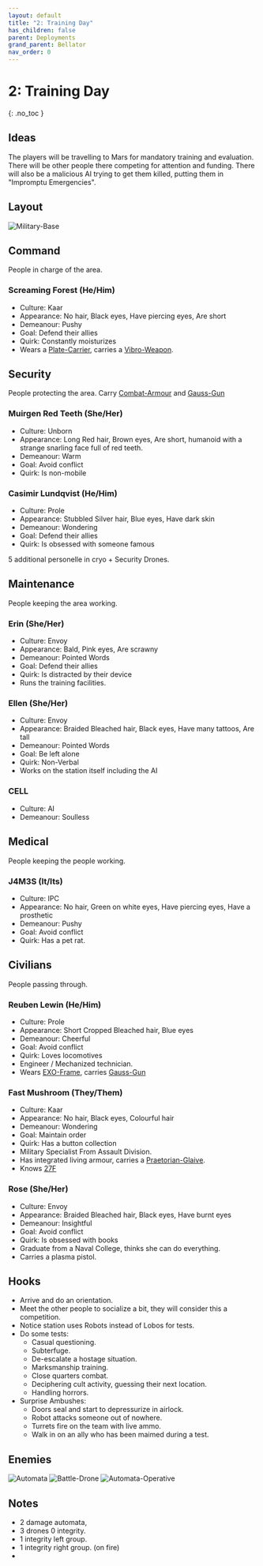 ```yaml
---
layout: default
title: "2: Training Day"
has_children: false
parent: Deployments
grand_parent: Bellator
nav_order: 0
---
```

# 2: Training Day
{: .no_toc }

## Ideas
The players will be travelling to Mars for mandatory training and evaluation. There will be other people there competing for attention and funding. There will also be a malicious AI trying to get them killed, putting them in "Impromptu Emergencies".

## Layout
![Military-Base](Game/Blocks/Military-Base)

## Command
People in charge of the area.

### Screaming Forest (He/Him)
* Culture: Kaar
* Appearance: No hair, Black eyes, Have piercing eyes, Are short 
* Demeanour: Pushy
* Goal: Defend their allies
* Quirk: Constantly moisturizes
* Wears a [Plate-Carrier](Game/Blocks/Plate-Carrier), carries a [Vibro-Weapon](Game/Blocks/Vibro-Weapon).
## Security
People protecting the area.
Carry [Combat-Armour](Game/Blocks/Combat-Armour) and [Gauss-Gun](Game/Blocks/Gauss-Gun)
### Muirgen Red Teeth (She/Her)
* Culture: Unborn
* Appearance: Long Red hair, Brown eyes, Are short, humanoid with a strange snarling face full of red teeth.
* Demeanour: Warm
* Goal: Avoid conflict
* Quirk: Is non-mobile

### Casimir Lundqvist (He/Him)
* Culture: Prole
* Appearance: Stubbled Silver hair, Blue eyes, Have dark skin 
* Demeanour: Wondering
* Goal: Defend their allies
* Quirk: Is obsessed with someone famous

5 additional personelle in cryo + Security Drones.
## Maintenance
People keeping the area working.
### Erin (She/Her)
* Culture: Envoy
* Appearance: Bald, Pink eyes, Are scrawny 
* Demeanour: Pointed Words
* Goal: Defend their allies
* Quirk: Is distracted by their device
* Runs the training facilities.

### Ellen (She/Her)
* Culture: Envoy
* Appearance: Braided Bleached hair, Black eyes, Have many tattoos, Are tall 
* Demeanour: Pointed Words
* Goal: Be left alone
* Quirk: Non-Verbal
* Works on the station itself including the AI

### CELL
* Culture: AI
* Demeanour: Soulless

## Medical
People keeping the people working.

### J4M3S (It/Its)
* Culture: IPC
* Appearance: No hair, Green on white eyes, Have piercing eyes, Have a prosthetic 
* Demeanour: Pushy
* Goal: Avoid conflict
* Quirk: Has a pet rat.
## Civilians
People passing through.

### Reuben Lewin (He/Him)
* Culture: Prole
* Appearance: Short Cropped Bleached hair, Blue eyes
* Demeanour: Cheerful
* Goal: Avoid conflict
* Quirk: Loves locomotives
* Engineer / Mechanized technician. 
* Wears [EXO-Frame](Game/Blocks/EXO-Frame), carries [Gauss-Gun](Game/Blocks/Gauss-Gun)

### Fast Mushroom (They/Them)
* Culture: Kaar
* Appearance: No hair, Black eyes, Colourful hair 
* Demeanour: Wondering
* Goal: Maintain order
* Quirk: Has a button collection
* Military Specialist From Assault Division.
* Has integrated living armour, carries a [Praetorian-Glaive](Game/Blocks/Praetorian-Glaive).
* Knows [27F](Game/Bellator/Players/27F)

### Rose (She/Her)
* Culture: Envoy
* Appearance: Braided Bleached hair, Black eyes, Have burnt eyes 
* Demeanour: Insightful
* Goal: Avoid conflict
* Quirk: Is obsessed with books
* Graduate from a Naval College, thinks she can do everything.
* Carries a plasma pistol.
## Hooks
* Arrive and do an orientation.
* Meet the other people to socialize a bit, they will consider this a competition.
* Notice station uses Robots instead of Lobos for tests.
* Do some tests:
	* Casual questioning.
	* Subterfuge. 
	* De-escalate a hostage situation.
	* Marksmanship training.
	* Close quarters combat.
	* Deciphering cult activity, guessing their next location.
	* Handling horrors.
* Surprise Ambushes:
	* Doors seal and start to depressurize in airlock.
	* Robot attacks someone out of nowhere.
	* Turrets fire on the team with live ammo. 
	* Walk in on an ally who has been maimed during a test.

## Enemies
![Automata](Game/Creatures/Automata)
![Battle-Drone](Game/Creatures/Battle-Drone)
![Automata-Operative](Game/Creatures/Automata-Operative)
## Notes
* 2 damage automata,
* 3 drones 0 integrity.
* 1 integrity left group.
* 1 integrity right group. (on fire)
* 

